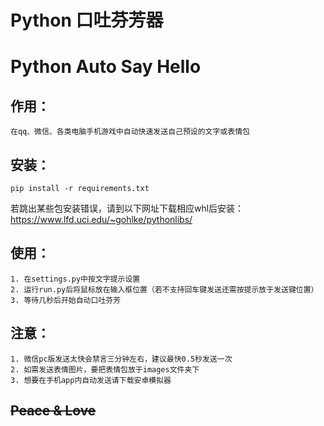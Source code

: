 # Python 口吐芬芳器
# Python Auto Say Hello

## 作用：

    在qq、微信、各类电脑手机游戏中自动快速发送自己预设的文字或表情包


## 安装：

```pip install -r requirements.txt```



若跳出某些包安装错误，请到以下网址下载相应whl后安装：https://www.lfd.uci.edu/~gohlke/pythonlibs/


## 使用：

    1. 在settings.py中按文字提示设置
    2. 运行run.py后将鼠标放在输入框位置（若不支持回车键发送还需按提示放于发送键位置）
    3. 等待几秒后开始自动口吐芬芳


## 注意：
    1. 微信pc版发送太快会禁言三分钟左右，建议最快0.5秒发送一次
    2. 如需发送表情图片，要把表情包放于images文件夹下
    3. 想要在手机app内自动发送请下载安卓模拟器



## ~~**Peace & Love**~~